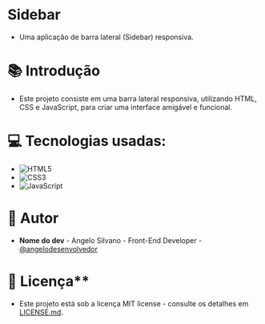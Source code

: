 # Sidebar
* Uma aplicação de barra lateral (Sidebar) responsiva.

# 📚 Introdução
* Este projeto consiste em uma barra lateral responsiva, utilizando HTML, CSS e JavaScript, para criar uma interface amigável e funcional.

# 💻 Tecnologias usadas:  
* ![HTML5](https://img.shields.io/badge/html5-%23E34F26.svg?style=for-the-badge&logo=html5&logoColor=white)
* ![CSS3](https://img.shields.io/badge/css3-%231572B6.svg?style=for-the-badge&logo=css3&logoColor=white)
* ![JavaScript](https://img.shields.io/badge/javascript-%23323330.svg?style=for-the-badge&logo=javascript&logoColor=%23F7DF1E)

# 👷 Autor
* **Nome do dev** - Angelo Silvano - Front-End Developer - [@angelodesenvolvedor](https://github.com/angelodesenvolvedor)

# 📄 Licença**
* Este projeto está sob a licença MIT license - consulte os detalhes em [LICENSE.md](https://github.com/angelodesenvolvedor/Sidebar/blob/main/LICENSE).
  
